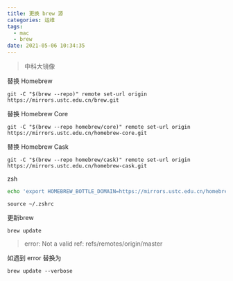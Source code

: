 ```yaml
---
title: 更换 brew 源
categories: 运维
tags:
  - mac
  - brew
date: 2021-05-06 10:34:35
---
```


> 中科大镜像

替换 Homebrew

```console
git -C "$(brew --repo)" remote set-url origin https://mirrors.ustc.edu.cn/brew.git
```

替换 Homebrew Core

```console
git -C "$(brew --repo homebrew/core)" remote set-url origin https://mirrors.ustc.edu.cn/homebrew-core.git
```

替换 Homebrew Cask

```console
git -C "$(brew --repo homebrew/cask)" remote set-url origin https://mirrors.ustc.edu.cn/homebrew-cask.git
```

zsh

```bash
echo 'export HOMEBREW_BOTTLE_DOMAIN=https://mirrors.ustc.edu.cn/homebrew-bottles' >> ~/.zshrc
```

```shell
source ~/.zshrc
```

更新brew

```console
brew update
```

> error: Not a valid ref: refs/remotes/origin/master

如遇到 error 替换为

```console
brew update --verbose
```

